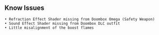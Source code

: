 ## Know Issues
    • Refraction Effect Shader missing from Doombox Omega (Safety Weapon)
    • Sound Effect Shader missing from Doombox DLC outfit
    • Little misalignment of the boost flames
